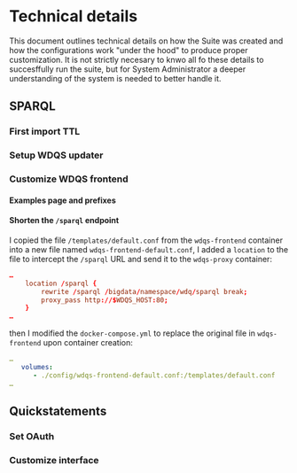 # Technical details
This document outlines technical details on how the Suite was created and how the configurations work "under the hood" to produce proper customization.
It is not strictly necesary to knwo all fo these details to succesffully run the suite, but for System Administrator a deeper understanding of the system is needed to better handle it.

## SPARQL
### First import TTL
### Setup WDQS updater
### Customize WDQS frontend
#### Examples page and prefixes
#### Shorten the `/sparql` endpoint
I copied the file `/templates/default.conf` from the `wdqs-frontend` container into a new file named `wdqs-frontend-default.conf`, I added a `location` to the file to intercept the `/sparql` URL and send it to the `wdqs-proxy` container:

```conf
…
    location /sparql {
        rewrite /sparql /bigdata/namespace/wdq/sparql break;
        proxy_pass http://$WDQS_HOST:80;
    }
…
```
then I modified the `docker-compose.yml` to replace the original file in `wdqs-frontend` upon container creation:
```yaml
…
   volumes:
      - ./config/wdqs-frontend-default.conf:/templates/default.conf
…
```
## Quickstatements
### Set OAuth
### Customize interface
